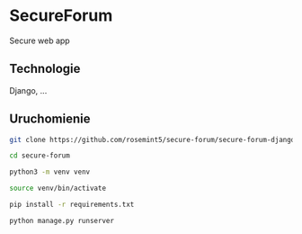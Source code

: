 # SecureForum
Secure web app

## Technologie
Django, ...

## Uruchomienie
```bash
git clone https://github.com/rosemint5/secure-forum/secure-forum-django.git

cd secure-forum

python3 -m venv venv

source venv/bin/activate

pip install -r requirements.txt

python manage.py runserver
```
